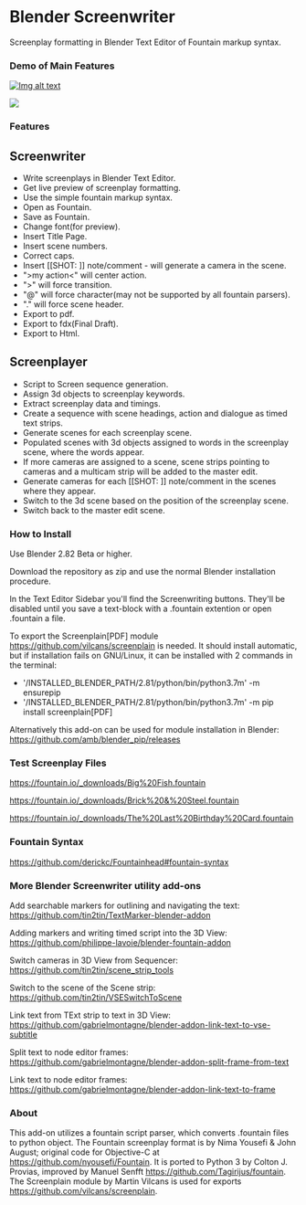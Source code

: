 # Blender Screenwriter
Screenplay formatting in Blender Text Editor of Fountain markup syntax.  

### Demo of Main Features
[![Img alt text](https://github.com/tin2tin/Blender_Screenwriter/blob/master/yt_thumb.jpg?raw=true)](https://www.youtube.com/watch?v=KIqQH_e8Hs4)

![](bsw_tut.gif)

### Features

## Screenwriter
- Write screenplays in Blender Text Editor.
- Get live preview of screenplay formatting.
- Use the simple fountain markup syntax.
- Open as Fountain.
- Save as Fountain.
- Change font(for preview).
- Insert Title Page.
- Insert scene numbers.
- Correct caps.
- Insert [[SHOT: ]] note/comment - will generate a camera in the scene. 
- ">my action<" will center action.
- ">" will force transition.
- "@" will force character(may not be supported by all fountain parsers).
- "." will force scene header.
- Export to pdf.
- Export to fdx(Final Draft).
- Export to Html.

## Screenplayer
- Script to Screen sequence generation.
- Assign 3d objects to screenplay keywords.
- Extract screenplay data and timings.
- Create a sequence with scene headings, action and dialogue as timed text strips.
- Generate scenes for each screenplay scene.
- Populated scenes with 3d objects assigned to words in the screenplay scene, where the words appear.
- If more cameras are assigned to a scene, scene strips pointing to cameras and a multicam strip will be added to the master edit.
- Generate cameras for each [[SHOT: ]] note/comment in the scenes where they appear. 
- Switch to the 3d scene based on the position of the screenplay scene.
- Switch back to the master edit scene.


### How to Install

Use Blender 2.82 Beta or higher.

Download the repository as zip and use the normal Blender installation procedure.

In the Text Editor Sidebar you'll find the Screenwriting buttons. They'll be disabled until you save a text-block with a .fountain extention or open .fountain a file. 

To export the Screenplain[PDF] module https://github.com/vilcans/screenplain is needed. It should install automatic, but if installation fails on GNU/Linux, it can be installed with 2 commands in the terminal:
* '/INSTALLED_BLENDER_PATH/2.81/python/bin/python3.7m' -m ensurepip
* '/INSTALLED_BLENDER_PATH/2.81/python/bin/python3.7m' -m pip install screenplain[PDF]

Alternatively this add-on can be used for module installation in Blender: https://github.com/amb/blender_pip/releases

### Test Screenplay Files
https://fountain.io/_downloads/Big%20Fish.fountain

https://fountain.io/_downloads/Brick%20&%20Steel.fountain

https://fountain.io/_downloads/The%20Last%20Birthday%20Card.fountain

### Fountain Syntax
https://github.com/derickc/Fountainhead#fountain-syntax

### More Blender Screenwriter utility add-ons

Add searchable markers for outlining and navigating the text:
https://github.com/tin2tin/TextMarker-blender-addon

Adding markers and writing timed script into the 3D View:
https://github.com/philippe-lavoie/blender-fountain-addon

Switch cameras in 3D View from Sequencer:
https://github.com/tin2tin/scene_strip_tools

Switch to the scene of the Scene strip:
https://github.com/tin2tin/VSESwitchToScene

Link text from TExt strip to text in 3D View:
https://github.com/gabrielmontagne/blender-addon-link-text-to-vse-subtitle

Split text to node editor frames:
https://github.com/gabrielmontagne/blender-addon-split-frame-from-text

Link text to node editor frames:
https://github.com/gabrielmontagne/blender-addon-link-text-to-frame



### About

This add-on utilizes a fountain script parser, which converts .fountain files to python object. The Fountain screenplay format is by Nima Yousefi & John August; original code for Objective-C at https://github.com/nyousefi/Fountain. It is ported to Python 3 by Colton J. Provias, improved by Manuel Senfft https://github.com/Tagirijus/fountain. The Screenplain module by Martin Vilcans is used for exports https://github.com/vilcans/screenplain. 
